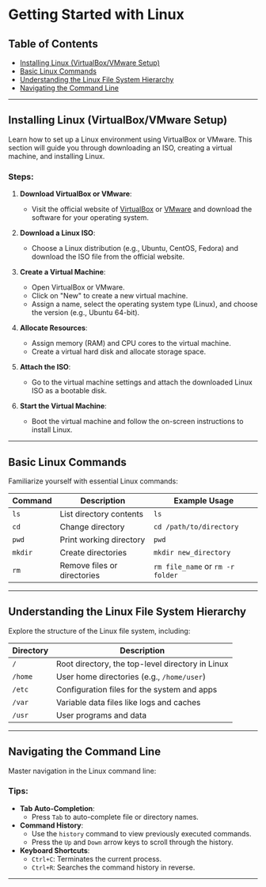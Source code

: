 # Getting Started with Linux

## Table of Contents
- [Installing Linux (VirtualBox/VMware Setup)](#installing-linux-virtualboxvmware-setup)
- [Basic Linux Commands](#basic-linux-commands)
- [Understanding the Linux File System Hierarchy](#understanding-the-linux-file-system-hierarchy)
- [Navigating the Command Line](#navigating-the-command-line)

---

## Installing Linux (VirtualBox/VMware Setup)
Learn how to set up a Linux environment using VirtualBox or VMware. This section will guide you through downloading an ISO, creating a virtual machine, and installing Linux.

### Steps:
1. **Download VirtualBox or VMware**:
   - Visit the official website of [VirtualBox](https://www.virtualbox.org/) or [VMware](https://www.vmware.com/) and download the software for your operating system.

2. **Download a Linux ISO**:
   - Choose a Linux distribution (e.g., Ubuntu, CentOS, Fedora) and download the ISO file from the official website.

3. **Create a Virtual Machine**:
   - Open VirtualBox or VMware.
   - Click on "New" to create a new virtual machine.
   - Assign a name, select the operating system type (Linux), and choose the version (e.g., Ubuntu 64-bit).

4. **Allocate Resources**:
   - Assign memory (RAM) and CPU cores to the virtual machine.
   - Create a virtual hard disk and allocate storage space.

5. **Attach the ISO**:
   - Go to the virtual machine settings and attach the downloaded Linux ISO as a bootable disk.

6. **Start the Virtual Machine**:
   - Boot the virtual machine and follow the on-screen instructions to install Linux.

---

## Basic Linux Commands
Familiarize yourself with essential Linux commands:

| Command | Description                          | Example Usage                     |
|---------|--------------------------------------|-----------------------------------|
| `ls`    | List directory contents             | `ls`                             |
| `cd`    | Change directory                    | `cd /path/to/directory`          |
| `pwd`   | Print working directory             | `pwd`                            |
| `mkdir` | Create directories                  | `mkdir new_directory`            |
| `rm`    | Remove files or directories         | `rm file_name` or `rm -r folder` |

---

## Understanding the Linux File System Hierarchy
Explore the structure of the Linux file system, including:

| Directory | Description                                      |
|-----------|--------------------------------------------------|
| `/`       | Root directory, the top-level directory in Linux |
| `/home`   | User home directories (e.g., `/home/user`)       |
| `/etc`    | Configuration files for the system and apps      |
| `/var`    | Variable data files like logs and caches         |
| `/usr`    | User programs and data                          |

---

## Navigating the Command Line
Master navigation in the Linux command line:

### Tips:
- **Tab Auto-Completion**:
  - Press `Tab` to auto-complete file or directory names.
- **Command History**:
  - Use the `history` command to view previously executed commands.
  - Press the `Up` and `Down` arrow keys to scroll through the history.
- **Keyboard Shortcuts**:
  - `Ctrl+C`: Terminates the current process.
  - `Ctrl+R`: Searches the command history in reverse.

---
